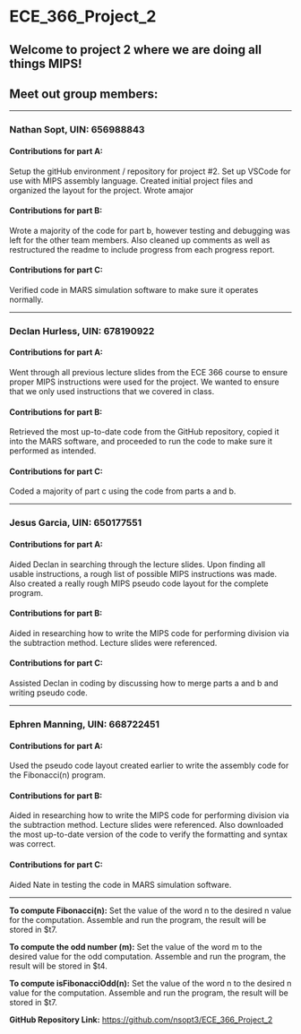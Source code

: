 # ECE_366_Project_2
## Welcome to project 2 where we are doing all things MIPS!

## Meet out group members:

-----------------------------------------------------------------------------------------------------------------------------------------

### Nathan Sopt, UIN: 656988843

#### Contributions for part A: 

Setup the gitHub environment / repository for project #2. Set up VSCode for use with MIPS assembly language. 
Created initial project   files and organized the layout for the project. Wrote amajor

#### Contributions for part B:

Wrote a majority of the code for part b, however testing and debugging was left for the other team members. Also cleaned up comments as well as restructured the readme to include progress from each progress report.

#### Contributions for part C:

Verified code in MARS simulation software to make sure it operates normally.

-----------------------------------------------------------------------------------------------------------------------------------------

### Declan Hurless, UIN: 678190922

#### Contributions for part A: 

Went through all previous lecture slides from the ECE 366 course to ensure proper MIPS instructions were used for the project. 
We wanted to ensure that we only used instructions that we covered in class.

#### Contributions for part B:

Retrieved the most up-to-date code from the GitHub repository, copied it into the MARS software, and proceeded to run the code to make sure it performed as intended.

#### Contributions for part C:

Coded a majority of part c using the code from parts a and b.

-----------------------------------------------------------------------------------------------------------------------------------------

### Jesus Garcia, UIN: 650177551

#### Contributions for part A:

Aided Declan in searching through the lecture slides. Upon finding all usable instructions, a rough list of possible MIPS instructions was made. 
Also created a really rough MIPS pseudo code layout for the complete program.

#### Contributions for part B:

Aided in researching how to write the MIPS code for performing division via the subtraction method. Lecture slides were referenced.

#### Contributions for part C:

Assisted Declan in coding by discussing how to merge parts a and b and writing pseudo code.

-----------------------------------------------------------------------------------------------------------------------------------------

### Ephren Manning, UIN: 668722451

#### Contributions for part A:

Used the pseudo code layout created earlier to write the assembly code for the Fibonacci(n) program.

#### Contributions for part B:

Aided in researching how to write the MIPS code for performing division via the subtraction method. Lecture slides were referenced. 
Also downloaded the most up-to-date version of the code to verify the formatting and syntax was correct.

#### Contributions for part C:

Aided Nate in testing the code in MARS simulation software.

-----------------------------------------------------------------------------------------------------------------------------------------

**To compute Fibonacci(n):** Set the value of the word n to the desired n value for the computation. Assemble and run the program, the result will be stored in $t7.

**To compute the odd number (m):** Set the value of the word m to the desired value for the odd computation. Assemble and run the program, the result will be stored in $t4.

**To compute isFibonacciOdd(n):** Set the value of the word n to the desired n value for the computation. Assemble and run the program, the result will be stored in $t7.

**GitHub Repository Link:** https://github.com/nsopt3/ECE_366_Project_2


